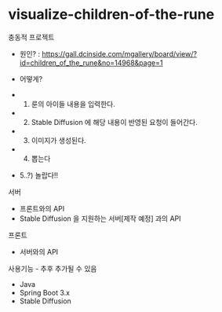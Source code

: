 # visualize-children-of-the-rune

충동적 프로젝트
- 원인? : https://gall.dcinside.com/mgallery/board/view/?id=children_of_the_rune&no=14968&page=1


- 어떻게?
- 1) 룬의 아이들 내용을 입력한다.
- 2) Stable Diffusion 에 해당 내용이 반영된 요청이 들어간다. 
- 3) 이미지가 생성된다.
- 4) 뽑는다 
- 5..?) 놀랍다!!

서버
- 프론트와의 API
- Stable Diffusion 을 지원하는 서버[제작 예정] 과의 API


프론트
- 서버와의 API 


사용기능 - 추후 추가될 수 있음
- Java
- Spring Boot 3.x
- Stable Diffusion
